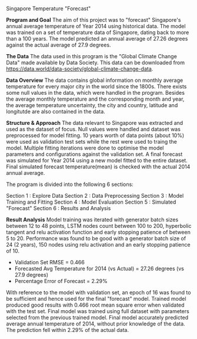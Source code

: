 Singapore Temperature "Forecast"


**Program and Goal**
The aim of this project was to "forecast" Singapore's annual average temperature of Year 2014 using historical data. The model was trained on a set of temperature data of Singapore, dating back to more than a 100 years. The model predicted an annual average of 27.26 degrees against the actual average of 27.9 degrees.


**The Data**
The data used in this program is the "Global Climate Change Data" made available by Data Society. This data can be downloaded from https://data.world/data-society/global-climate-change-data.


**Data Overview**
The data contains global information on monthly average temperature for every major city in the world since the 1800s. There exists some null values in the data, which were handled in the program. Besides the average monthly temperature and the corresponding month and year, the average temperature uncertainty, the city and country, latitude and longitutde are also contained in the data. 


**Structure & Approach**
The data relevant to Singapore was extracted and used as the dataset of focus. Null values were handled and dataset was preprocessed for model fitting. 10 years worth of data points (about 10%) were used as validation test sets while the rest were used to traing the model. Multiple fitting iterations were done to optimise the model parameters and configurations against the validation set. A final forecast was simulated for Year 2014 using a new model fitted to the entire dataset. Final simulated forecast temperature(mean) is checked with the actual 2014 annual average.

The program is divided into the following 6 sections:

Section 1 : Explore Data 
Section 2 : Data Preprocessing
Section 3 : Model Training and Fitting
Section 4 : Model Evaluation
Section 5 : Simulated "Forecast"
Section 6 : Results and Analysis 


**Result Analysis**
Model training was iterated with generator batch sizes between 12 to 48 points, LSTM nodes count between 100 to 200, hyperbolic tangent and relu activation function and early stopping patience of between 5 to 20. Performance was found to be good with a generator batch size of 24 (2 years), 150 nodes using relu activation and an early stopping patience of 10. 

- Validation Set RMSE = 0.466
- Forecasted Avg Temperature for 2014 (vs Actual) = 27.26 degrees (vs 27.9 degrees)
- Percentage Error of Forecast = 2.29%

With reference to the model with validation set, an epoch of 16 was found to be sufficient and hence used for the final "forecast" model. Trained model produced good results with 0.466 root mean square error when validated with the test set. Final model was trained using full dataset with parameters selected from the previous trained model. Final model accurately predicted average annual temperature of 2014, without prior knowledge of the data. The prediction fell within 2.29% of the actual data.
